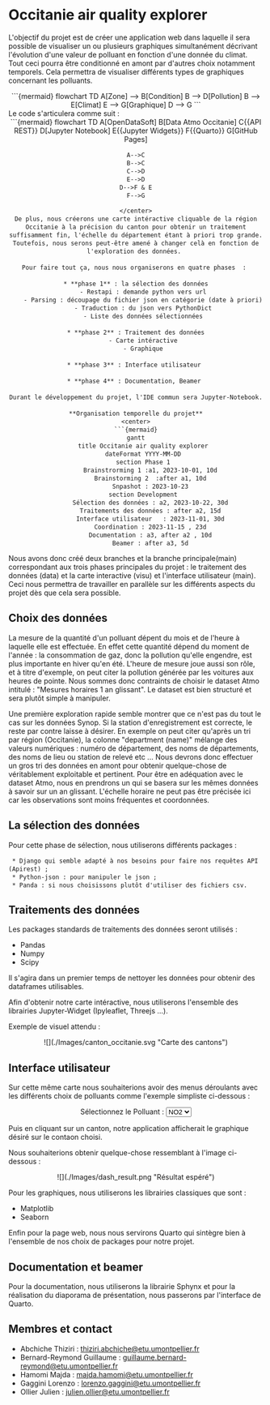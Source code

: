 # Occitanie air quality explorer
L'objectif du projet est de créer une application web dans laquelle il sera possible de visualiser un ou plusieurs graphiques simultanément décrivant l'évolution d'une valeur de polluant en fonction d'une donnée du climat. Tout ceci pourra être conditionné en amont par d'autres choix notamment temporels. Cela permettra de visualiser différents types de graphiques concernant les polluants.

<center>
```{mermaid}
flowchart TD
    A[Zone] --> B[Condition]
    B --> D[Pollution]
    B --> E[Climat]
    E --> G[Graphique]
    D --> G
```
</center>
Le code s'articulera comme suit :

<center>
```{mermaid}
flowchart TD
    A[OpenDataSoft]
    B[Data Atmo Occitanie]
    C{{API REST}}
    D[Jupyter Notebook]
    E{{Jupyter Widgets}}
    F{{Quarto}}
    G[GitHub Pages]

    A-->C
    B-->C
    C-->D
    E-->D
    D-->F & E
    F-->G
```
</center>
De plus, nous créerons une carte intéractive cliquable de la région Occitanie à la précision du canton pour obtenir un traitement suffisamment fin, l'échelle du département étant à priori trop grande. Toutefois, nous serons peut-être amené à changer celà en fonction de l'exploration des données. 

Pour faire tout ça, nous nous organiserons en quatre phases  : 

* **phase 1** : la sélection des données
    - Restapi : demande python vers url
    - Parsing : découpage du fichier json en catégorie (date à priori)
    - Traduction : du json vers PythonDict
    - Liste des données sélectionnées
    
* **phase 2** : Traitement des données
    - Carte intéractive
    - Graphique
    
* **phase 3** : Interface utilisateur 

* **phase 4** : Documentation, Beamer 

Durant le développement du projet, l'IDE commun sera Jupyter-Notebook.

**Organisation temporelle du projet**
<center>
```{mermaid}
gantt
    title Occitanie air quality explorer
    dateFormat YYYY-MM-DD
    section Phase 1
        Brainstrorming 1 :a1, 2023-10-01, 10d
        Brainstorming 2  :after a1, 10d
        Snpashot : 2023-10-23
    section Development
        Sélection des données : a2, 2023-10-22, 30d
        Traitements des données : after a2, 15d
        Interface utilisateur   : 2023-11-01, 30d
        Coordination : 2023-11-15 , 23d
        Documentation : a3, after a2 , 10d
        Beamer : after a3, 5d
```
</center>

Nous avons donc créé deux branches et la branche principale(main) correspondant aux trois phases principales du projet :  le traitement des données (data) et la carte interactive (visu) et l'interface utilisateur (main). Ceci nous permettra de travailler en parallèle sur les différents aspects du projet dès que cela sera possible.

## Choix des données

La mesure de la quantité d'un polluant dépent du mois et de l'heure à laquelle elle est effectuée. En effet cette quantité dépend du moment de l'année : la consommation de gaz, donc la pollution qu'elle engendre, est plus importante en hiver qu'en été. L'heure de mesure joue aussi son rôle, et à titre d'exemple, on peut citer la pollution générée par les voitures aux heures de pointe. Nous sommes donc contraints de choisir le dataset Atmo intitulé : "Mesures horaires 1 an glissant". Le dataset est bien structuré et sera plutôt simple à manipuler. 

Une première exploration rapide semble montrer que ce n'est pas du tout le cas sur les données Synop. Si la station d'enregistrement est correcte, le reste par contre laisse à désirer. En exemple on peut citer qu'après un tri par région (Occitanie), la colonne "department (name)" mélange des valeurs numériques : numéro de département, des noms de départements, des noms de lieu ou station de relevé etc ... Nous devrons donc effectuer un gros tri des données en amont pour obtenir quelque-chose de véritablement exploitable et pertinent. Pour être en adéquation avec le dataset Atmo, nous en prendrons un qui se basera sur les mêmes données à savoir sur un an glissant. L'échelle horaire ne peut pas être précisée ici car les observations sont moins fréquentes et coordonnées.

## La sélection des données

Pour cette phase de sélection, nous utiliserons différents packages : 

     * Django qui semble adapté à nos besoins pour faire nos requêtes API (Apirest) ;
     * Python-json : pour manipuler le json ;
     * Panda : si nous choisissons plutôt d'utiliser des fichiers csv.
      
## Traitements des données

Les packages standards de traitements des données seront utilisés :

 * Pandas 
 * Numpy 
 * Scipy 
 
Il s'agira dans un premier temps de nettoyer les données pour obtenir des dataframes utilisables.
 
Afin d'obtenir notre carte intéractive, nous utiliserons l'ensemble des librairies Jupyter-Widget (Ipyleaflet, Threejs ...).

Exemple de visuel attendu : 

<center>
![](./Images/canton_occitanie.svg "Carte des cantons")
</center>

## Interface utilisateur

Sur cette même carte nous souhaiterions avoir des menus déroulants avec les différents choix de polluants comme l'exemple simpliste ci-dessous : 

<center>
<form>
<label for="pays">Sélectionnez le Polluant :</label>
<select id="pays" name="pays">
  <option value="france">NO2</option>
  <option value="espagne">CO2</option>
  <option value="belgique">SO2</option>
  <!-- Autres options -->
</select>
</form>
</center>

Puis en cliquant sur un canton, notre application afficherait le graphique désiré sur le contaon choisi.


Nous souhaiterions obtenir quelque-chose ressemblant à l'image ci-dessous :

<center>
![](./Images/dash_result.png "Résultat espéré")
</center>

Pour les graphiques, nous utiliserons les librairies classiques que sont : 

* Matplotlib 
* Seaborn 

Enfin pour la page web, nous nous servirons Quarto qui sintègre bien à l'ensemble de nos choix de packages pour notre projet.

## Documentation et beamer

Pour la documentation, nous utiliserons la librairie Sphynx et pour la réalisation du diaporama de présentation, nous passerons par l'interface de Quarto. 

## Membres et contact

- Abchiche Thiziri : thiziri.abchiche@etu.umontpellier.fr
- Bernard-Reymond Guillaume : guillaume.bernard-reymond@etu.umontpellier.fr
- Hamomi Majda : majda.hamomi@etu.umontpellier.fr
- Gaggini Lorenzo : lorenzo.gaggini@etu.umontpellier.fr
- Ollier Julien : julien.ollier@etu.umontpellier.fr









